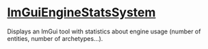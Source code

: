# [ImGuiEngineStatsSystem](ImGuiEngineStatsSystem.hpp)

Displays an ImGui tool with statistics about engine usage (number of entities, number of archetypes...).